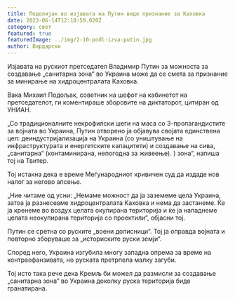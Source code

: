 ```yaml
---
title: Подолијак во изјавата на Путин виде признание за Каховка
date: 2023-06-14T12:10:59.020Z
category: свет
featured: true
featuredImage: ../img/2-10-podl-izva-putin.jpg
author: Вардарски
---
```

Изјавата на рускиот претседател Владимир Путин за можноста за создавање „санитарна зона“ во Украина може да се смета за признание за минирање на хидроцентралата Каховка.

Вака Михаил Подољак, советник на шефот на кабинетот на претседателот, ги коментираше зборовите на диктаторот, цитиран од УНИАН.

„Со традиционалните некрофилски шеги на маса со З-пропагандистите за војната во Украина, Путин отворено ја објавува својата единствена цел: деиндустријализација на Украина (со уништување на инфраструктурата и енергетските капацитети) и создавање на сива, „санитарна“ (контаминирана, непогодна за живеење). ) зона“, напиша тој на Твитер.

Тој истакна дека е време Меѓународниот кривичен суд да издаде нов налог за негово апсење.

„Ние читаме од усни: „Немаме можност да ја заземеме цела Украина, затоа ја разнесевме хидроцентралата Каховка и нема да застанеме. Ќе ја кренеме во воздух целата окупирана територија и ќе ја нападнеме целата неокупирана територија со проектили“, објасни тој.

Путин се сретна со руските „воени дописници“. Тој ја оправда војната и повторно зборуваше за „историските руски земји“.

Според него, Украина изгубила многу западна опрема за време на контраофанзивата, но руската претрпела малку загуби.

Тој исто така рече дека Кремљ би можел да размисли за создавање „санитарна зона“ во Украина доколку руска територија биде гранатирана.